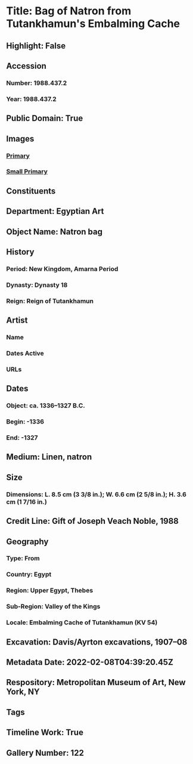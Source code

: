 # Title: Bag of Natron from Tutankhamun's Embalming Cache
## Highlight: False
## Accession
### Number: 1988.437.2
### Year: 1988.437.2
## Public Domain: True
## Images
### [Primary](https://images.metmuseum.org/CRDImages/eg/original/DP225335.jpg)
### [Small Primary](https://images.metmuseum.org/CRDImages/eg/web-large/DP225335.jpg)
## Constituents
## Department: Egyptian Art
## Object Name: Natron bag
## History
### Period: New Kingdom, Amarna Period
### Dynasty: Dynasty 18
### Reign: Reign of Tutankhamun
## Artist
### Name
### Dates Active
### URLs
## Dates
### Object: ca. 1336–1327 B.C.
### Begin: -1336
### End: -1327
## Medium: Linen, natron
## Size
### Dimensions: L. 8.5 cm (3 3/8 in.); W. 6.6 cm (2 5/8 in.); H. 3.6 cm (1 7/16 in.)
## Credit Line: Gift of Joseph Veach Noble, 1988
## Geography
### Type: From
### Country: Egypt
### Region: Upper Egypt, Thebes
### Sub-Region: Valley of the Kings
### Locale: Embalming Cache of Tutankhamun (KV 54)
## Excavation: Davis/Ayrton excavations, 1907–08
## Metadata Date: 2022-02-08T04:39:20.45Z
## Respository: Metropolitan Museum of Art, New York, NY
## Tags
## Timeline Work: True
## Gallery Number: 122